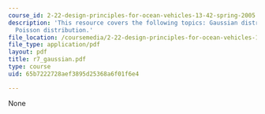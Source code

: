 ```yaml
---
course_id: 2-22-design-principles-for-ocean-vehicles-13-42-spring-2005
description: 'This resource covers the following topics: Gaussian distribution, and
  Poisson distribution.'
file_location: /coursemedia/2-22-design-principles-for-ocean-vehicles-13-42-spring-2005/65b7222728aef3895d25368a6f01f6e4_r7_gaussian.pdf
file_type: application/pdf
layout: pdf
title: r7_gaussian.pdf
type: course
uid: 65b7222728aef3895d25368a6f01f6e4

---
```

None